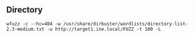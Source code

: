 ## Directory
`wfuzz -c --hc=404 -w /usr/share/dirbuster/wordlists/directory-list-2.3-medium.txt -u http://target1.ine.local/FUZZ -t 100 -L`

